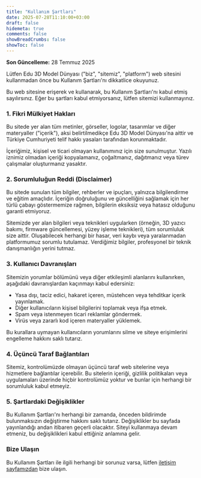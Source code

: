 ```yaml
---
title: "Kullanım Şartları"
date: 2025-07-28T11:10:00+03:00
draft: false
hidemeta: true
comments: false
showBreadCrumbs: false
showToc: false
---
```


**Son Güncelleme:** 28 Temmuz 2025

Lütfen Edu 3D Model Dünyası ("biz", "sitemiz", "platform") web sitesini kullanmadan önce bu Kullanım Şartları'nı dikkatlice okuyunuz.

Bu web sitesine erişerek ve kullanarak, bu Kullanım Şartları'nı kabul etmiş sayılırsınız. Eğer bu şartları kabul etmiyorsanız, lütfen sitemizi kullanmayınız.

### 1. Fikri Mülkiyet Hakları

Bu sitede yer alan tüm metinler, görseller, logolar, tasarımlar ve diğer materyaller ("içerik"), aksi belirtilmedikçe Edu 3D Model Dünyası'na aittir ve Türkiye Cumhuriyeti telif hakkı yasaları tarafından korunmaktadır.

İçeriğimiz, kişisel ve ticari olmayan kullanımınız için size sunulmuştur. Yazılı iznimiz olmadan içeriği kopyalamanız, çoğaltmanız, dağıtmanız veya türev çalışmalar oluşturmanız yasaktır.

### 2. Sorumluluğun Reddi (Disclaimer)

Bu sitede sunulan tüm bilgiler, rehberler ve ipuçları, yalnızca bilgilendirme ve eğitim amaçlıdır. İçeriğin doğruluğunu ve güncelliğini sağlamak için her türlü çabayı göstermemize rağmen, bilgilerin eksiksiz veya hatasız olduğunu garanti etmiyoruz.

Sitemizde yer alan bilgileri veya teknikleri uygularken (örneğin, 3D yazıcı bakımı, firmware güncellemesi, yüzey işleme teknikleri), tüm sorumluluk size aittir. Oluşabilecek herhangi bir hasar, veri kaybı veya yaralanmadan platformumuz sorumlu tutulamaz. Verdiğimiz bilgiler, profesyonel bir teknik danışmanlığın yerini tutmaz.

### 3. Kullanıcı Davranışları

Sitemizin yorumlar bölümünü veya diğer etkileşimli alanlarını kullanırken, aşağıdaki davranışlardan kaçınmayı kabul edersiniz:

*   Yasa dışı, taciz edici, hakaret içeren, müstehcen veya tehditkar içerik yayınlamak.
*   Diğer kullanıcıların kişisel bilgilerini toplamak veya ifşa etmek.
*   Spam veya istenmeyen ticari reklamlar göndermek.
*   Virüs veya zararlı kod içeren materyaller yüklemek.

Bu kurallara uymayan kullanıcıların yorumlarını silme ve siteye erişimlerini engelleme hakkını saklı tutarız.

### 4. Üçüncü Taraf Bağlantıları

Sitemiz, kontrolümüzde olmayan üçüncü taraf web sitelerine veya hizmetlere bağlantılar içerebilir. Bu sitelerin içeriği, gizlilik politikaları veya uygulamaları üzerinde hiçbir kontrolümüz yoktur ve bunlar için herhangi bir sorumluluk kabul etmeyiz.

### 5. Şartlardaki Değişiklikler

Bu Kullanım Şartları'nı herhangi bir zamanda, önceden bildirimde bulunmaksızın değiştirme hakkını saklı tutarız. Değişiklikler bu sayfada yayınlandığı andan itibaren geçerli olacaktır. Siteyi kullanmaya devam etmeniz, bu değişiklikleri kabul ettiğiniz anlamına gelir.

### Bize Ulaşın

Bu Kullanım Şartları ile ilgili herhangi bir sorunuz varsa, lütfen [iletişim sayfamızdan](/iletisim/) bize ulaşın.